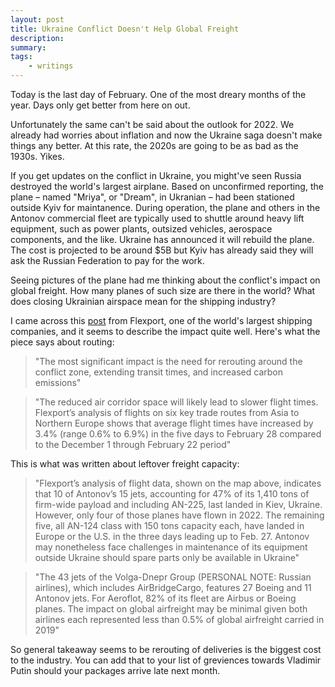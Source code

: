 ```yaml
---
layout: post
title: Ukraine Conflict Doesn't Help Global Freight
description:
summary:
tags:
    - writings
---
```


Today is the last day of February. One of the most dreary months of the year. Days only get better from here on out.

Unfortunately the same can't be said about the outlook for 2022. We already had worries about inflation and now the Ukraine saga doesn't make things any better. At this rate, the 2020s are going to be as bad as the 1930s.  Yikes.

If you get updates on the conflict in Ukraine, you might've seen Russia destroyed the world's largest airplane. Based on unconfirmed reporting, the plane – named "Mriya", or "Dream", in Ukranian – had been stationed outside Kyiv for maintanence. During operation, the plane and others in the Antonov commercial fleet are typically used to shuttle around heavy lift equipment, such as power plants, outsized vehicles, aerospace components, and the like. Ukraine has announced it will rebuild the plane. The cost is projected to be around $5B but Kyiv has already said they will ask the Russian Federation to pay for the work.

Seeing pictures of the plane had me thinking about the conflict's impact on global freight. How many planes of such size are there in the world? What does closing Ukrainian airspace mean for the shipping industry?

I came across this [post](https://www.flexport.com/blog/routes-not-jets-impact-of-ukraine-conflict-on-airfreight/) from Flexport, one of the world's largest shipping companies, and it seems to describe the impact quite well. Here's what the piece says about routing:

> "The most significant impact is the need for rerouting around the conflict zone, extending transit times, and increased carbon emissions"

> "The reduced air corridor space will likely lead to slower flight times. Flexport’s analysis of flights on six key trade routes from Asia to Northern Europe shows that average flight times have increased by 3.4% (range 0.6% to 6.9%) in the five days to February 28 compared to the December 1 through February 22 period"

This is what was written about leftover freight capacity:

> "Flexport’s analysis of flight data, shown on the map above, indicates that 10 of Antonov’s 15 jets, accounting for 47% of its 1,410 tons of firm-wide payload and including AN-225, last landed in Kiev, Ukraine. However, only four of those planes have flown in 2022. The remaining five, all AN-124 class with 150 tons capacity each, have landed in Europe or the U.S. in the three days leading up to Feb. 27. Antonov may nonetheless face challenges in maintenance of its equipment outside Ukraine should spare parts only be available in Ukraine"

> "The 43 jets of the Volga-Dnepr Group (PERSONAL NOTE: Russian airlines), which includes AirBridgeCargo, features 27 Boeing and 11 Antonov jets. For Aeroflot, 82% of its fleet are Airbus or Boeing planes. The impact on global airfreight may be minimal given both airlines each represented less than 0.5% of global airfreight carried in 2019"

So general takeaway seems to be rerouting of deliveries is the biggest cost to the industry. You can add that to your list of greviences towards Vladimir Putin should your packages arrive late next month.
